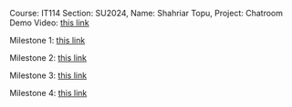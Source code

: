 Course: IT114 Section: SU2024, Name: Shahriar Topu, Project: Chatroom
Demo Video: [this link](https://youtu.be/_Pc33mJjSxs)

Milestone 1: [this link](https://github.com/st278/st278-IT114-M2024/blob/main/st278_it114-module-5-project-milestone-1_IT114-451-M2024.pdf)

Milestone 2: [this link](https://github.com/st278/st278-IT114-M2024/blob/main/st278_it114-milestone-2-chatroom-2024-m24_IT114-451-M2024.pdf)

Milestone 3: [this link](https://github.com/st278/st278-IT114-M2024/blob/main/st278_it114-milestone-3-chatroom-2024-m24_IT114-451-M2024.pdf)

Milestone 4: [this link](https://github.com/st278/st278-IT114-M2024/blob/main/st278_it114-milestone-4-chatroom-2024-m24_IT114-451-M2024.pdf)
